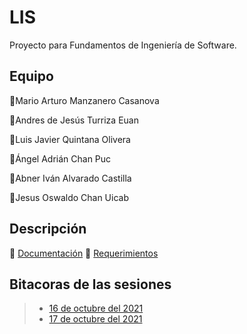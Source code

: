 # LIS
Proyecto para Fundamentos de Ingeniería de Software.

## Equipo
💎Mario Arturo Manzanero Casanova

🔷Andres de Jesús Turriza Euan

🔷Luis Javier Quintana Olivera

🔷Ángel Adrián Chan Puc

🔷Abner Iván Alvarado Castilla

🔷Jesus Oswaldo Chan Uicab

## Descripción

🔸 [Documentación](./)
🔸 [Requerimientos](./)

## Bitacoras de las sesiones

> - [16 de octubre del 2021](https://github.com/AbrahamXTS/Manhattan "Click Aquí")
> - [17 de octubre del 2021](https://github.com/AbrahamXTS/Manhattan "Click Aquí")
